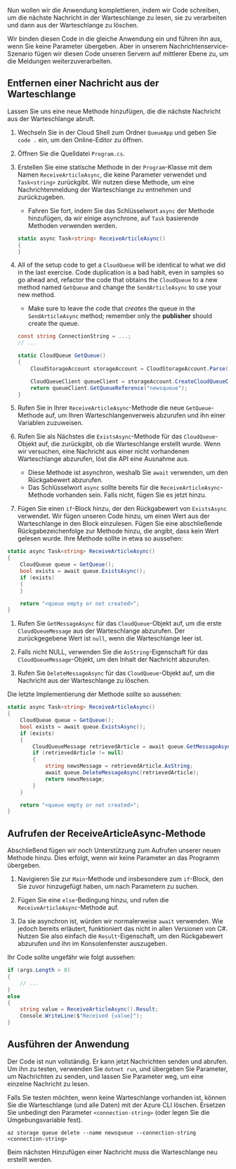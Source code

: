 Nun wollen wir die Anwendung komplettieren, indem wir Code schreiben, um die nächste Nachricht in der Warteschlange zu lesen, sie zu verarbeiten und dann aus der Warteschlange zu löschen. 

Wir binden diesen Code in die gleiche Anwendung ein und führen ihn aus, wenn Sie keine Parameter übergeben. Aber in unserem Nachrichtenservice-Szenario fügen wir diesen Code unseren Servern auf mittlerer Ebene zu, um die Meldungen weiterzuverarbeiten.

## <a name="dequeue-a-message"></a>Entfernen einer Nachricht aus der Warteschlange

Lassen Sie uns eine neue Methode hinzufügen, die die nächste Nachricht aus der Warteschlange abruft.

1. Wechseln Sie in der Cloud Shell zum Ordner `QueueApp` und geben Sie `code .` ein, um den Online-Editor zu öffnen.
 
1. Öffnen Sie die Quelldatei `Program.cs`.

1. Erstellen Sie eine statische Methode in der `Program`-Klasse mit dem Namen `ReceiveArticleAsync`, die keine Parameter verwendet und `Task<string>` zurückgibt. Wir nutzen diese Methode, um eine Nachrichtenmeldung der Warteschlange zu entnehmen und zurückzugeben.
    - Fahren Sie fort, indem Sie das Schlüsselwort `async` der Methode hinzufügen, da wir einige asynchrone, auf `Task` basierende Methoden verwenden werden.

    ```csharp
    static async Task<string> ReceiveArticleAsync()
    {
    }

1. All of the setup code to get a `CloudQueue` will be identical to what we did in the last exercise. Code duplication is a bad habit, even in samples so go ahead and, refactor the code that obtains the `CloudQueue` to a new method named `GetQueue` and change the `SendArticleAsync` to use your new method.
     - Make sure to leave the code that _creates_ the queue in the `SendArticleAsync` method; remember only the **publisher** should create the queue.

    ```csharp
    const string ConnectionString = ...;
    // ...

    static CloudQueue GetQueue()
    {
        CloudStorageAccount storageAccount = CloudStorageAccount.Parse(ConnectionString);
    
        CloudQueueClient queueClient = storageAccount.CreateCloudQueueClient();
        return queueClient.GetQueueReference("newsqueue");
    }
    ```
    
1. Rufen Sie in Ihrer `ReceiveArticleAsync`-Methode die neue `GetQueue`-Methode auf, um Ihren Warteschlangenverweis abzurufen und ihn einer Variablen zuzuweisen.

1. Rufen Sie als Nächstes die `ExistsAsync`-Methode für das `CloudQueue`-Objekt auf, die zurückgibt, ob die Warteschlange erstellt wurde. Wenn wir versuchen, eine Nachricht aus einer nicht vorhandenen Warteschlange abzurufen, löst die API eine Ausnahme aus.
    - Diese Methode ist asynchron, weshalb Sie `await` verwenden, um den Rückgabewert abzurufen.
    - Das Schlüsselwort `async` sollte bereits für die `ReceiveArticleAsync`-Methode vorhanden sein. Falls nicht, fügen Sie es jetzt hinzu.


1. Fügen Sie einen `if`-Block hinzu, der den Rückgabewert von `ExistsAsync` verwendet. Wir fügen unseren Code hinzu, um einen Wert aus der Warteschlange in den Block einzulesen. Fügen Sie eine abschließende Rückgabezeichenfolge zur Methode hinzu, die angibt, dass kein Wert gelesen wurde. Ihre Methode sollte in etwa so aussehen:

```csharp
static async Task<string> ReceiveArticleAsync()
{
    CloudQueue queue = GetQueue();
    bool exists = await queue.ExistsAsync();
    if (exists)
    {
    }

    return "<queue empty or not created>";
}
```

1. Rufen Sie `GetMessageAsync` für das `CloudQueue`-Objekt auf, um die erste `CloudQueueMessage` aus der Warteschlange abzurufen. Der zurückgegebene Wert ist `null`, wenn die Warteschlange leer ist.

1. Falls nicht NULL, verwenden Sie die `AsString`-Eigenschaft für das `CloudQueueMessage`-Objekt, um den Inhalt der Nachricht abzurufen.

1. Rufen Sie `DeleteMessageAsync` für das `CloudQueue`-Objekt auf, um die Nachricht aus der Warteschlange zu löschen.

Die letzte Implementierung der Methode sollte so aussehen:

```csharp
static async Task<string> ReceiveArticleAsync()
{
    CloudQueue queue = GetQueue();
    bool exists = await queue.ExistsAsync();
    if (exists)
    {
        CloudQueueMessage retrievedArticle = await queue.GetMessageAsync();
        if (retrievedArticle != null)
        {
            string newsMessage = retrievedArticle.AsString;
            await queue.DeleteMessageAsync(retrievedArticle);
            return newsMessage;
        }
    }

    return "<queue empty or not created>";
}
```

## <a name="call-the-receivearticleasync-method"></a>Aufrufen der ReceiveArticleAsync-Methode

Abschließend fügen wir noch Unterstützung zum Aufrufen unserer neuen Methode hinzu. Dies erfolgt, wenn wir keine Parameter an das Programm übergeben.

1. Navigieren Sie zur `Main`-Methode und insbesondere zum `if`-Block, den Sie zuvor hinzugefügt haben, um nach Parametern zu suchen.

1. Fügen Sie eine `else`-Bedingung hinzu, und rufen die `ReceiveArticleAsync`-Methode auf. 

1. Da sie asynchron ist, würden wir normalerweise `await` verwenden. Wie jedoch bereits erläutert, funktioniert das nicht in allen Versionen von C#. Nutzen Sie also einfach die `Result`-Eigenschaft, um den Rückgabewert abzurufen und ihn im Konsolenfenster auszugeben.

Ihr Code sollte ungefähr wie folgt aussehen:

```csharp
if (args.Length > 0)
{
    // ...
}
else
{
    string value = ReceiveArticleAsync().Result;
    Console.WriteLine($"Received {value}");
}
```

## <a name="execute-the-application"></a>Ausführen der Anwendung

Der Code ist nun vollständig. Er kann jetzt Nachrichten senden und abrufen. Um ihn zu testen, verwenden Sie `dotnet run`, und übergeben Sie Parameter, um Nachrichten zu senden, und lassen Sie Parameter weg, um eine einzelne Nachricht zu lesen.

Falls Sie testen möchten, wenn keine Warteschlange vorhanden ist, können Sie die Warteschlange (und alle Daten) mit der Azure CLI löschen. Ersetzen Sie unbedingt den Parameter `<connection-string>` (oder legen Sie die Umgebungsvariable fest).

```azurecli
az storage queue delete --name newsqueue --connection-string <connection-string> 
```

Beim nächsten Hinzufügen einer Nachricht muss die Warteschlange neu erstellt werden.